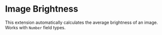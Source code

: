 # Image Brightness

This extension automatically calculates the average brightness of an image. Works with `Number` field types.
